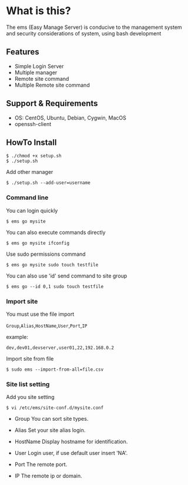 # What is this?
 The ems (Easy Manage Server) is conducive to the management system and security considerations of system, using bash development

## Features
- Simple Login Server
- Multiple manager
- Remote site command
- Multiple Remote site command 

## Support & Requirements
- OS: CentOS, Ubuntu, Debian, Cygwin, MacOS
- openssh-client

## HowTo Install

```
$ ./chmod +x setup.sh
$ ./setup.sh
```

Add other manager
```
$ ./setup.sh --add-user=username
```

### Command line
You can login quickly
```
$ ems go mysite
```

You can also execute commands directly
```
$ ems go mysite ifconfig
```

Use sudo permissions command
```
$ ems go mysite sudo touch testfile
```

You can also use 'id' send command to site group
```
$ ems go --id 0,1 sudo touch testfile
```

### Import site
You must use the file import

`Group`,`Alias`,`HostName`,`User`,`Port`,`IP`

example:
```
dev,dev01,devserver,user01,22,192.168.0.2
```

Import site from file
```
$ sudo ems --import-from-all=file.csv
```

### Site list setting
Add you site setting
```
$ vi /etc/ems/site-conf.d/mysite.conf
```

- Group
You can sort site types. 

- Alias
Set your site alias login.

- HostName
Display hostname for identification.

- User
Login user, if use default user insert 'NA'.

- Port
The remote port.

- IP
The remote ip or domain.
